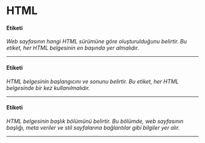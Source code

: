 # HTML

<h4> <!DOCTYPE html> Etiketi</h4>
<p><i>Web sayfasının hangi HTML sürümüne göre oluşturulduğunu belirtir. Bu etiket, her HTML belgesinin en başında yer almalıdır.</i></p>

<hr/>

<h4> <html> Etiketi</h4>
<p><i>HTML belgesinin başlangıcını ve sonunu belirtir. Bu etiket, her HTML belgesinde bir kez kullanılmalıdır.</i></p>

<hr/>

<h4> <head> Etiketi</h4>
<p><i>HTML belgesinin başlık bölümünü belirtir. Bu bölümde, web sayfasının başlığı, meta veriler ve stil sayfalarına bağlantılar gibi bilgiler yer alır.</i></p>

<hr/>

<h4> <title> Etiketi</h4>
<p><i>Web sayfasının başlığını belirtir. Bu etiket, web sayfasının başlık çubuğunda görüntülenir.</i></p>

<hr/>

<h4> <body> Etiketi</h4>
<p><i>HTML belgesinin gövde bölümünü belirtir. Bu bölümde, web sayfasının gerçek içeriği yer alır.</i></p>

```
<!DOCTYPE html>
<html>
<head>
 <title>Merhaba, Dünya!</title>
</head>
<body>
 <h1>Merhaba, Dünya!</h1>
</body>
</html>
```

<p>Bu kodu bir metin editöründe kaydedip ardından bir web tarayıcısında açtığınızda, aşağıdaki gibi bir çıktı göreceksiniz:</p>

```
Merhaba, Dünya!
```